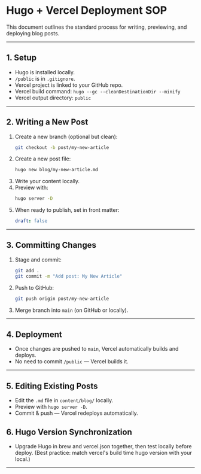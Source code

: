 # Hugo + Vercel Deployment SOP

This document outlines the standard process for writing, previewing, and deploying blog posts.

---

## 1. Setup
- Hugo is installed locally.
- `/public` is in `.gitignore`.
- Vercel project is linked to your GitHub repo.
- Vercel build command: `hugo --gc --cleanDestinationDir --minify`
- Vercel output directory: `public`

---

## 2. Writing a New Post
1. Create a new branch (optional but clean):
   ```bash
   git checkout -b post/my-new-article
   ```
2. Create a new post file:
   ```bash
   hugo new blog/my-new-article.md
   ```
3. Write your content locally.
4. Preview with:
   ```bash
   hugo server -D
   ```
5. When ready to publish, set in front matter:
   ```yaml
   draft: false
   ```

---

## 3. Committing Changes
1. Stage and commit:
   ```bash
   git add .
   git commit -m "Add post: My New Article"
   ```
2. Push to GitHub:
   ```bash
   git push origin post/my-new-article
   ```
3. Merge branch into `main` (on GitHub or locally).

---

## 4. Deployment
- Once changes are pushed to `main`, Vercel automatically builds and deploys.
- No need to commit `/public` — Vercel builds it.

---

## 5. Editing Existing Posts
- Edit the `.md` file in `content/blog/` locally.
- Preview with `hugo server -D`.
- Commit & push — Vercel redeploys automatically.

## 6. Hugo Version Synchronization

- Upgrade Hugo in brew and vercel.json together, then test locally before deploy. (Best practice: match vercel's build time hugo version with your local.)
---